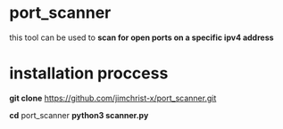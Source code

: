 # port_scanner



this tool can be used to **scan  for open ports on a specific ipv4 address** 

# installation proccess


**git clone** https://github.com/jimchrist-x/port_scanner.git

**cd** port_scanner
**python3 scanner.py**
